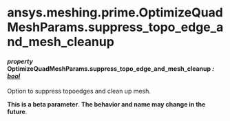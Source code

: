 # ansys.meshing.prime.OptimizeQuadMeshParams.suppress_topo_edge_and_mesh_cleanup



#### *property* OptimizeQuadMeshParams.suppress_topo_edge_and_mesh_cleanup *: [bool](https://docs.python.org/3.11/library/functions.html#bool)*

Option to suppress topoedges and clean up mesh.

**This is a beta parameter**. **The behavior and name may change in the future**.

<!-- !! processed by numpydoc !! -->
